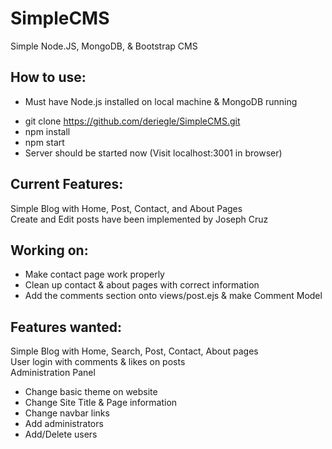 # SimpleCMS
Simple Node.JS, MongoDB, &amp; Bootstrap CMS

## How to use:
* Must have Node.js installed on local machine & MongoDB running  
- git clone https://github.com/deriegle/SimpleCMS.git  
- npm install  
- npm start  
- Server should be started now (Visit localhost:3001 in browser)   

## Current Features:
Simple Blog with Home, Post, Contact, and About Pages  
Create and Edit posts have been implemented by Joseph Cruz

## Working on:
* Make contact page work properly  
* Clean up contact & about pages with correct information  
* Add the comments section onto views/post.ejs & make Comment Model  

## Features wanted:
Simple Blog with Home, Search, Post, Contact, About pages  
User login with comments & likes on posts  
Administration Panel    
- Change basic theme on website  
- Change Site Title & Page information  
- Change navbar links  
- Add administrators  
- Add/Delete users  

